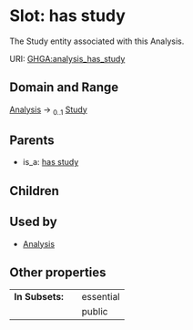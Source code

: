 
# Slot: has study


The Study entity associated with this Analysis.

URI: [GHGA:analysis_has_study](https://w3id.org/GHGA/analysis_has_study)


## Domain and Range

[Analysis](Analysis.md) &#8594;  <sub>0..1</sub> [Study](Study.md)

## Parents

 *  is_a: [has study](has_study.md)

## Children


## Used by

 * [Analysis](Analysis.md)

## Other properties

|  |  |  |
| --- | --- | --- |
| **In Subsets:** | | essential |
|  | | public |

